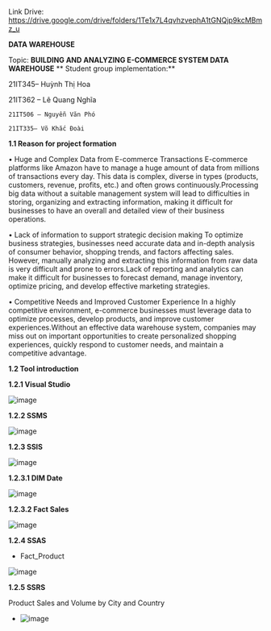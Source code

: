Link Drive: https://drive.google.com/drive/folders/1Te1x7L4qvhzvephA1tGNQjp9kcMBmz_u

**DATA WAREHOUSE**

Topic: **BUILDING AND ANALYZING E-COMMERCE SYSTEM DATA WAREHOUSE**
** Student group implementation:**

21IT345– Huỳnh Thị Hoa

21IT362 – Lê Quang Nghĩa

    21IT506 – Nguyễn Văn Phó

    21IT335– Võ Khắc Đoài

**1.1 Reason for project formation**

• Huge and Complex Data from E-commerce Transactions
E-commerce platforms like Amazon have to manage a huge amount of data from millions of transactions every day. This data is complex, diverse in types (products, customers, revenue, profits, etc.) and often grows continuously.Processing big data without a suitable management system will lead to difficulties in storing, organizing and extracting information, making it difficult for businesses to have an overall and detailed view of their business operations.

• Lack of information to support strategic decision making
To optimize business strategies, businesses need accurate data and in-depth analysis of consumer behavior, shopping trends, and factors affecting sales. However, manually analyzing and extracting this information from raw data is very difficult and prone to errors.Lack of reporting and analytics can make it difficult for businesses to forecast demand, manage inventory, optimize pricing, and develop effective marketing strategies.

• Competitive Needs and Improved Customer Experience
In a highly competitive environment, e-commerce businesses must leverage data to optimize processes, develop products, and improve customer experiences.Without an effective data warehouse system, companies may miss out on important opportunities to create personalized shopping experiences, quickly respond to customer needs, and maintain a competitive advantage.

**1.2 Tool introduction**

**1.2.1 Visual Studio**

![image](https://github.com/user-attachments/assets/27e405b5-ee76-4dff-b867-fe4a5a711353)

**1.2.2 SSMS**

![image](https://github.com/user-attachments/assets/ddbe0b04-2aa1-47a8-a3c4-e212af71f820)

**1.2.3 SSIS**

![image](https://github.com/user-attachments/assets/93f2e5b4-749a-4f3b-9b5a-22d98ee225ac)

**1.2.3.1 DIM Date**

![image](https://github.com/user-attachments/assets/9b802341-da51-4b59-9b1c-a3f2d02e2af6)

**1.2.3.2 Fact Sales**

![image](https://github.com/user-attachments/assets/5f2f659f-988f-41cd-9e5c-f7cec533edac)

**1.2.4 SSAS**

- Fact_Product

![image](https://github.com/user-attachments/assets/e9abb335-4034-4e5b-96d8-5077bebac476)

**1.2.5 SSRS**

Product Sales and Volume by City and Country

- ![image](https://github.com/user-attachments/assets/650fe947-f431-4dc3-a3a1-e747a933f220)
